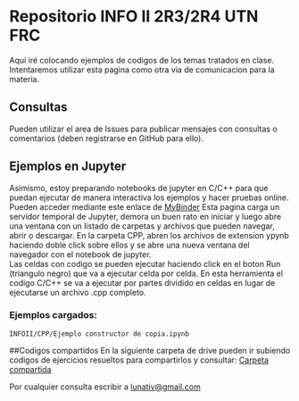 # Repositorio INFO II 2R3/2R4 UTN FRC


Aqui iré colocando ejemplos de codigos de los temas tratados en clase. Intentaremos utilizar esta pagina como otra via de comunicacion para la materia. 

## Consultas
Pueden utilizar el area de Issues para publicar mensajes con consultas o comentarios (deben registrarse en GitHub para ello).

## Ejemplos en Jupyter

Asimismo, estoy preparando notebooks de jupyter en C/C++ para que puedan ejecutar de manera interactiva los ejemplos y hacer pruebas online. Pueden acceder mediante este enlace de [MyBinder](https://mybinder.org/v2/gh/lunativ/INFOII.git/master) 
Esta pagina carga un servidor temporal de Jupyter, demora un buen rato en iniciar y luego abre una ventana con un listado de carpetas y archivos que pueden navegar, abrir o descargar. 
En la carpeta CPP, abren los archivos de extension ypynb haciendo doble click sobre ellos y se abre una nueva ventana del navegador con el notebook de jupyter.  
Las celdas con codigo se pueden ejecutar haciendo click en el boton Run (triangulo negro) que va a ejecutar celda por celda. 
En esta herramienta el codigo C/C++ se va a ejecutar por partes dividido en celdas en lugar de ejecutarse un archivo .cpp completo.


### Ejemplos cargados:
```
INFOII/CPP/Ejemplo constructor de copia.ipynb
```

##Codigos compartidos
En la siguiente carpeta de drive pueden ir subiendo codigos de ejercicios resueltos para compartirlos y consultar:
[Carpeta compartida](https://drive.google.com/drive/folders/19ifkgw_VMi0guyQRQCCpGU3y-eASX8Xg?usp=sharing)

Por cualquier consulta escribir a lunativ@gmail.com

